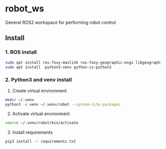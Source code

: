 # robot_ws
General ROS2 workspace for performing robot control  
## Install  
### 1. ROS install
```bash
sudo apt install ros-foxy-mavlink ros-foxy-geographic-msgs libgeographic-dev ros-foxy-eigen-stl-containers ros-foxy-diagnostic-updater
sudo apt install  python3-venv python-is-python3
```  
### 2. Python3 and venv install
1. Create virtual environment
```bash
mkdir ~/.venv
python3 -m venv ~/.venv/robot --system-site-packages
```  
2. Activate virtual environment
```bash
source ~/.venv/robot/bin/activate
```  
3. Install requirements
```bash
pip3 install -r requirements.txt
```
